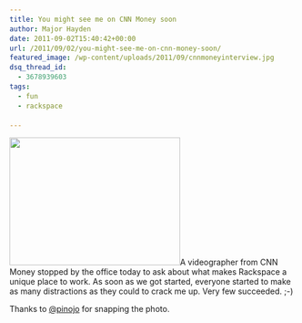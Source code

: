 ```yaml
---
title: You might see me on CNN Money soon
author: Major Hayden
date: 2011-09-02T15:40:42+00:00
url: /2011/09/02/you-might-see-me-on-cnn-money-soon/
featured_image: /wp-content/uploads/2011/09/cnnmoneyinterview.jpg
dsq_thread_id:
  - 3678939603
tags:
  - fun
  - rackspace

---
```

[<img src="/wp-content/uploads/2011/09/cnnmoneyinterview-300x224.jpg" alt="" title="cnnmoneyinterview" width="300" height="224" class="alignleft size-medium wp-image-2504" srcset="/wp-content/uploads/2011/09/cnnmoneyinterview-300x224.jpg 300w, /wp-content/uploads/2011/09/cnnmoneyinterview-1024x764.jpg 1024w, /wp-content/uploads/2011/09/cnnmoneyinterview.jpg 1296w" sizes="(max-width: 300px) 100vw, 300px" />][1]A videographer from CNN Money stopped by the office today to ask about what makes Rackspace a unique place to work. As soon as we got started, everyone started to make as many distractions as they could to crack me up. Very few succeeded. ;-)

Thanks to [@pinojo][2] for snapping the photo.

<br style="clear:both;" />

 [1]: /wp-content/uploads/2011/09/cnnmoneyinterview.jpg
 [2]: http://twitter.com/pinojo
